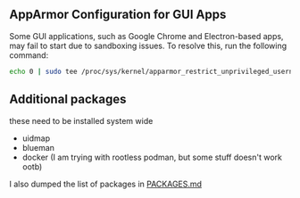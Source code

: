 ## AppArmor Configuration for GUI Apps

Some GUI applications, such as Google Chrome and Electron-based apps, may fail to start due to sandboxing issues. To resolve this, run the following command:

```bash
echo 0 | sudo tee /proc/sys/kernel/apparmor_restrict_unprivileged_userns
```

## Additional packages

these need to be installed system wide
- uidmap
- blueman
- docker (I am trying with rootless podman, but some stuff doesn't work ootb)

I also dumped the list of packages in [PACKAGES.md](./PACKAGES.md)
